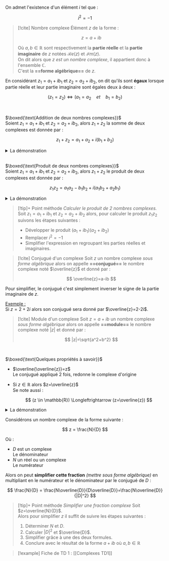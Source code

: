 
On admet l'existence d'un élément $i$ tel que : 

$$
i^2 = -1
$$

>[!cite] Nombre complexe
>Élément $z$ de la forme :
>
>$$
>z=a+ib
>$$
>
>Où $a, b \in \mathbb{R}$  sont respectivement la **partie réelle** et la **partie imaginaire** de $z$ notées $\mathcal{R}e(z)$ et $\mathcal{I}m(z)$.  
>On dit alors que *$z$ est un nombre complexe*, il appartient donc à l'ensemble $\mathbb{C}$.  
>C'est la **==forme algébrique==** de $z$.

En considérant $z_1=a_1+ib_1$ et $z_2=a_2+ib_2$, on dit qu'ils sont **égaux** lorsque partie réelle et leur partie imaginaire sont égales deux à deux : 

$$
(z_1=z_2) \Longleftrightarrow (a_1=a_2 \quad et \quad b_1=b_2)
$$

<br/>

$\boxed{\text{Addition de deux nombres complexes}}$  
Soient $z_1=a_1+ib_1$ et $z_2=a_2+ib_2$, alors $z_1+z_2$ la somme de deux complexes est donnée par : 

$$
z_1+z_2=a_1+a_2+i(b_1+b_2)
$$

<details class="custom-details">
<summary><span class="custom-summary">La démonstration</span></summary>

*Ce résultat se retrouve assez facilement*

$$
\begin{align*}
z_1+z_2 &= (a_1+ib_1)+(a_2+ib_2) \\
&= a_1+a_2+ib_1+ib_2 \\
&= a_1+a_2+\underbrace{i(b_1+b_2)}_{\text{factoriser par }i}
\end{align*}
$$

</details>

<br/>

$\boxed{\text{Produit de deux nombres complexes}}$  
Soient $z_1=a_1+ib_1$ et $z_2=a_2+ib_2$, alors $z_1+z_2$ le produit de deux complexes est donnée par : 

$$
z_1z_2=a_1a_2-b_1b_2+i(a_1b_2+a_2b_1)
$$


<details class="custom-details">
<summary><span class="custom-summary">La démonstration</span></summary>

*Ce résultat se retrouve assez facilement* :

$$
\begin{align*}
z_1z_2 &= (a_1 + ib_1)(a_2 + ib_2) \\
&= a_1a_2 + a_1ib_2 + ib_1a_2 + i^2b_1b_2 & \text{(développer)} \\
&= a_1a_2 + ia_1b_2 + ia_2b_{1} + (-1)(b_1b_2 )& \text{(car } i^2 = -1) \\
&= a_1a_2-b_1b_2 + ia_1b_2 + ia_2b_1 & \text{(regrouper les termes)} \\
&= a_1a_2 - b_1b_2 + i(a_1b_2 + a_2b_{1)}& (\text{factoriser par }i)
\end{align*}
$$

</details>

>[!tip]+ Point méthode
>*Calculer le produit de 2 nombres complexes.*  
>Soit $z_1=a_1+ib_1$ et $z_2=a_2+ib_2$ alors, pour calculer le produit $z_1z_2$ suivons les étapes suivantes : 
>- Développer le produit $(a_1+ib_1)(a_2+ib_2)$
>- Remplacer $i^2=-1$
>- Simplifier l'expression en regroupant les parties réelles et imaginaires.

>[!cite] Conjugué d'un complexe
>Soit $z$ un nombre complexe *sous forme algébrique* alors on appelle **==conjugué==** le nombre complexe noté $\overline{z}$ et donné par : 
>
>$$
>\overline{z}=a-ib
>$$

Pour simplifier, le conjugué c'est simplement inverser le signe de la partie imaginaire de $z$.  

<u>Exemple :</u>  
Si $z=2+2i$ alors son conjugué sera donné par $\overline{z}=2-2i$.

>[!cite] Module d'un complexe
>Soit $z=a+ib$ un nombre complexe *sous forme algébrique* alors on appelle **==module==** le nombre complexe noté $|z|$ et donné par : 
>
>$$
>|z|=\sqrt{a^2+b^2}
>$$
>

<br/>

$\boxed{\text{Quelques propriétés à savoir}}$  
- $\overline{\overline{z}}=z$  
  Le conjugué appliqué $2$ fois, redonne le complexe d'origine
- Si $z \in \mathbb{R}$ alors $z=\overline{z}$  
  Se note aussi :
  
  $$
  (z \in \mathbb{R}) \Longleftrightarrow (z=\overline{z})
  $$

<details class="custom-details">
<summary><span class="custom-summary">La démonstration</span></summary>

Soit $z \in \mathbb{R}$  
Alors cela veut dire que $z$ n'a pas de partie imaginaire ainsi $z=a+0i=a$.  
En calculant le conjugué on obtient :  

$$
\overline{z}=a-0i=a=z
$$

Ainsi ($z \in \mathbb{R}) \Longrightarrow (z=\overline{z})$  

Montrons le sens contraire.  
Soit $z \in \mathbb{C}$  
Alors $z=a+ib$
D'où $\overline{z}=a-ib$.  
On suppose que $z = \overline{z}$  
Alors on a :

$$
\begin{align*}
z &= \overline{z}\\
a+ib &= a-ib\\
ib &= -ib\\
2ib &= 0\\
b&=0
\end{align*}
$$

Puisque $b=0$ alors $z=a+0i=a$ donc $z \in \mathbb{R}$  
On se retrouve avec $z \in \mathbb{R}$  

L'équivalence est donc démontrée.
</details>

Considérons un nombre complexe de la forme suivante : 

$$
z = \frac{N}{D}
$$

Où :
- $D$ est un complexe  
  Le dénominateur
- $N$ un réel ou un complexe  
  Le numérateur

Alors on peut **simplifier cette fraction** *(mettre sous forme algébrique)* en multipliant en le numérateur et le dénominateur par le conjugué de $D$ :

$$
\frac{N}{D} = \frac{N\overline{D}}{D\overline{D}}=\frac{N\overline{D}}{|D|^2}
$$

>[!tip]+ Point méthode
>*Simplifier une fraction complexe*
>Soit $z=\overline{N}{D}$.  
>Alors pour simplifier $z$ il suffit de suivre les étapes suivantes :
>
>1. Déterminer $N$ et $D$.
>2. Calculer $|D|^2$ et $\overline{D}$.
>3. Simplifier grâce à une des deux formules.
>4. Conclure avec le résultat de la forme $a+ib$ où $a,b \in \mathbb{R}$

>[!example] Fiche de TD 1 : [[Complexes TD1]]

